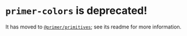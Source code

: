 # `primer-colors` is deprecated!

It has moved to [`@primer/primitives`](https://github.com/primer/primitives); see its readme for more information.
